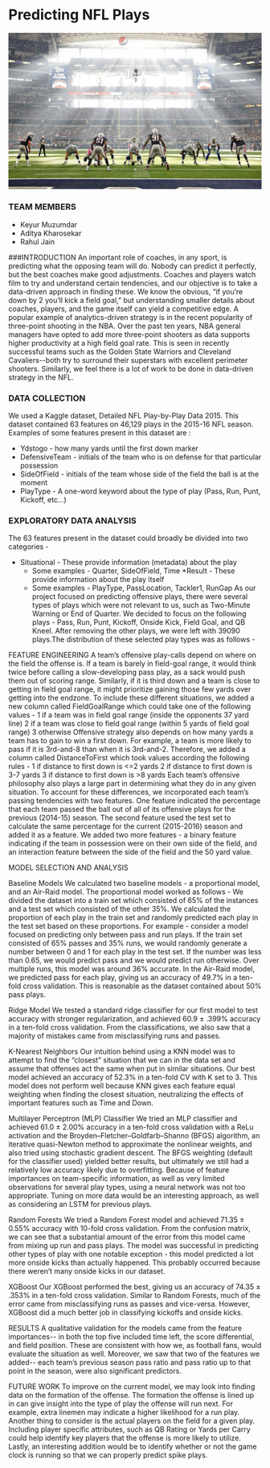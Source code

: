# Predicting NFL Plays
<img src="images\Cover.jpg">

### TEAM MEMBERS
* Keyur Muzumdar
* Aditya Kharosekar
* Rahul Jain

###INTRODUCTION
An important role of coaches, in any sport, is predicting what the opposing team will do. Nobody can predict it perfectly, but the best coaches make good adjustments. Coaches and players watch film to try and understand certain tendencies, and our objective is to take a data-driven approach in finding these. We know the obvious, “if you’re down by 2 you’ll kick a field goal,” but understanding smaller details about coaches, players, and the game itself can yield a competitive edge. A popular example of analytics-driven strategy is in the recent popularity of three-point shooting in the NBA. Over the past ten years, NBA general managers have opted to add more three-point shooters as data supports higher productivity at a high field goal rate. This is seen in recently successful teams such as the Golden State Warriors and Cleveland Cavaliers--both try to surround their superstars with excellent perimeter shooters. Similarly, we feel there is a lot of work to be done in data-driven strategy in the NFL.

### DATA COLLECTION

We used a Kaggle dataset, Detailed NFL Play-by-Play Data 2015. This dataset contained 63 features on 46,129 plays in the 2015-16 NFL season. Examples of some features present in this dataset are : 
* Ydstogo - how many yards until the first down marker
* DefensiveTeam - initials of the team who is on defense for that particular possession
* SideOfField - initials of the team whose side of the field the ball is at the moment
* PlayType - A one-word keyword about the type of play (Pass, Run, Punt, Kickoff, etc…)


### EXPLORATORY DATA ANALYSIS

The 63 features present in the dataset could broadly be divided into two categories - 
* Situational - These provide information (metadata) about the play
  * Some examples - Quarter, SideOfField, Time
*Result - These provide information about the play itself
  * Some examples - PlayType, PassLocation, Tackler1, RunGap
As our project focused on predicting offensive plays, there were several types of plays which were not relevant to us, such as Two-Minute Warning or End of Quarter. We decided to focus on the following plays - Pass, Run, Punt, Kickoff, Onside Kick, Field Goal, and QB Kneel. After removing the other plays, we were left with 39090 plays.The distribution of these selected play types was as follows - 


FEATURE ENGINEERING
A team’s offensive play-calls depend on where on the field the offense is. If a team is barely in field-goal range, it would think twice before calling a slow-developing pass play, as a sack would push them out of scoring range. Similarly, if it is third down and a team is close to getting in field goal range, it might prioritize gaining those few yards over getting into the endzone. To include these different situations, we added a new column called FieldGoalRange which could take one of the following values - 
1 if a team was in field goal range (inside the opponents 37 yard line)
2 if a team was close to field goal range (within 5 yards of field goal range)
3 otherwise
Offensive strategy also depends on how many yards a team has to gain to win a first down. For example, a team is more likely to pass if it is 3rd-and-8 than when it is 3rd-and-2. Therefore, we added a column called DistanceToFirst which took values according the following rules - 
1 if distance to first down is <=2 yards
2 if distance to first down is 3-7 yards
3 if distance to first down is >8 yards
Each team’s offensive philosophy also plays a large part in determining what they do in any given situation. To account for these differences, we incorporated each team’s passing tendencies with two features. One feature indicated the percentage that each team passed the ball out of all of its offensive plays for the previous (2014-15) season. The second feature used the test set to calculate the same percentage for the current (2015-2016) season and added it as a feature.
We added two more features - a binary feature indicating if the team in possession were on their own side of the field, and an interaction feature between the side of the field and the 50 yard value.

MODEL SELECTION AND ANALYSIS



Baseline Models
We calculated two baseline models - a proportional model, and an Air-Raid model. The proportional model worked as follows - We divided the dataset into a train set which consisted of 65% of the instances and a test set which consisted of the other 35%. We calculated the proportion of each play in the train set and randomly predicted each play in the test set based on these proportions. For example - consider a model focused on predicting only between pass and run plays. If the train set consisted of 65% passes and 35% runs, we would randomly generate a number between 0 and 1 for each play in the test set. If the number was less than 0.65, we would predict pass and we would predict run otherwise. Over multiple runs, this model was around 36% accurate. In the Air-Raid model, we predicted pass for each play, giving us an accuracy of 49.7% in a ten-fold cross validation. This is reasonable as the dataset contained about 50% pass plays.

Ridge Model
We tested a standard ridge classifier for our first model to test accuracy with stronger regularization, and achieved 60.9 ± .399% accuracy in a ten-fold cross validation. From the classifications, we also saw that a majority of mistakes came from misclassifying runs and passes.

K-Nearest Neighbors
Our intuition behind using a KNN model was to attempt to find the “closest” situation that we can in the data set and assume that offenses act the same when put in similar situations. Our best model achieved an accuracy of 52.3% in a ten-fold CV with K set to 3. This model does not perform well because KNN gives each feature equal weighting when finding the closest situation, neutralizing the effects of important features such as Time and Down. 

Multilayer Perceptron (MLP) Classifier
We tried an MLP classifier and achieved 61.0 ± 2.00% accuracy in a ten-fold cross validation with a ReLu activation and the Broyden–Fletcher–Goldfarb–Shanno (BFGS) algorithm, an iterative quasi-Newton method to approximate the nonlinear weights, and also tried using  stochastic gradient descent. The BFGS weighting (default for the classifier used) yielded better results, but ultimately we still had a relatively low accuracy likely due to overfitting. Because of feature importances on team-specific information, as well as very limited observations for several play types, using a neural network was not too appropriate. Tuning on more data would be an interesting approach, as well as considering an LSTM for previous plays.

Random Forests
We tried a Random Forest model and achieved 71.35 ± 0.55% accuracy with 10-fold cross validation. From the confusion matrix, we can see that a substantial amount of the error from this model came from mixing up run and pass plays. The model was successful in predicting other types of play with one notable exception - this model predicted a lot more onside kicks than actually happened. This probably occurred because there weren’t many onside kicks in our dataset.



XGBoost
Our XGBoost performed the best, giving us an accuracy of 74.35 ± .353% in a ten-fold cross validation. Similar to Random Forests, much of the error came from misclassifying runs as passes and vice-versa. However, XGBoost did a much better job in classifying kickoffs and onside kicks. 








RESULTS 
A qualitative validation for the models came from the feature importances-- in both the top five included time left, the score differential, and field position. These are consistent with how we, as football fans, would evaluate the situation as well. Moreover, we saw that two of the features we added-- each team’s previous season pass ratio and pass ratio up to that point in the season, were also significant predictors. 

FUTURE WORK
To improve on the current model, we may look into finding data on the formation of the offense. The formation the offense is lined up in can give insight into the type of play the offense will run next. For example, extra linemen may indicate a higher likelihood for a run play. Another thing to consider is the actual players on the field for a given play. Including player specific attributes, such as QB Rating or Yards per Carry could help identify key players that the offense is more likely to utilize. Lastly, an interesting addition would be to identify whether or not the game clock is running so that we can properly predict spike plays. 

